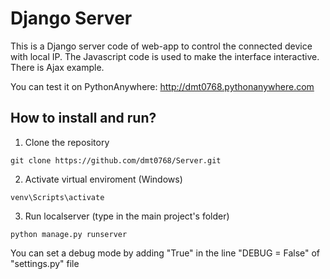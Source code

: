 # Django Server

This is a Django server code of web-app to control the connected device with local IP. The Javascript code is used to make the interface interactive.
There is Ajax example.

You can test it on PythonAnywhere: http://dmt0768.pythonanywhere.com


## How to install and run?


1) Clone the repository

```
git clone https://github.com/dmt0768/Server.git
```

2) Activate virtual enviroment (Windows)

```
venv\Scripts\activate
```

3) Run localserver (type in the main project's folder)

```
python manage.py runserver
```

 

You can set a debug mode by adding "True" in the line "DEBUG = False" of "settings.py" file
